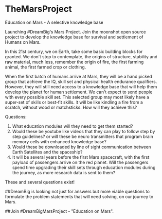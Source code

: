 # TheMarsProject
Education on Mars - A selective knowledge base

Launching #DreamBig's Mars Project. Join the moonshot open source project to develop the knowledge base for survival and settlement of Humans on Mars.

In this 21st century, we on Earth, take some basic building blocks for granted. We don't stop to contemplate, the origins of structure, stability and raw material, much less, remember the origin of fire, the first farming animal, the first farmed crop or clothing.

When the first batch of humans arrive at Mars, they will be a hand picked group that achieve the IQ, skill set and physical health endurance qualifiers. However, they will still need access to a knowledge base that will help them develop the planet for human settlement. We can't expect to send people with every possible skill set. This selected group may most likely have a super-set of skills or best-fit skills. It will be like kindling a fire from a scratch, without wood or matchsticks. How will they achieve this?

Questions:
1. What education modules will they need to get them started? 
2. Would these be youtube like videos that they can play to follow step by step guidelines? or will these be neuro transmitters that program brain memory cells with enhanced knowledge base?
3. Would these be downloaded by line of sight communication between Earth Satellites and the spaceship? 
4. It will be several years before the first Mars spacecraft, with the first payload of passengers arrive on the red planet. Will the passengers spend time upgrading their skill sets through education modules during the journey, as more research data is sent to them?

These and several questions exist!

##DreamBig is looking not just for answers but more viable questions to formulate the problem statements that will need solving, on our journey to Mars.

##Join #DreamBigMarsProject - "Education on Mars".

